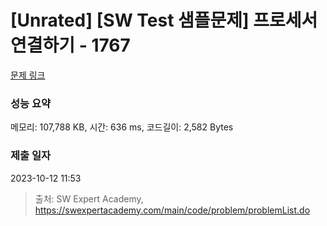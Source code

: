 # [Unrated] [SW Test 샘플문제] 프로세서 연결하기 - 1767 

[문제 링크](https://swexpertacademy.com/main/code/problem/problemDetail.do?contestProbId=AV4suNtaXFEDFAUf) 

### 성능 요약

메모리: 107,788 KB, 시간: 636 ms, 코드길이: 2,582 Bytes

### 제출 일자

2023-10-12 11:53



> 출처: SW Expert Academy, https://swexpertacademy.com/main/code/problem/problemList.do